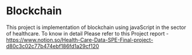 # Blockchain
This project is implementation of blockchain using javaScript in the sector of healthcare.
To know in detail Please refer to this Project report - https://www.notion.so/Health-Care-Data-SPE-Final-project-d80c3c02c77b474ebf186fd1a29cf120
